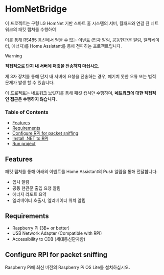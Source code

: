 # HomNetBridge
이 프로젝트는 구형 LG HomNet 기반 스마트 홈 시스템의 서버, 월패드와 연결 된 네트워크의 패킷 캡쳐를 수행하여

이를 통해 RS485 통신에서 얻을 수 없는 이벤트 (입차 알림, 공동현관문 알림, 엘리베이터, 에너지)를 Home Assistant를 통해 전파하는 프로젝트입니다.

>[!WARNING]
> **직접적으로 단지 내 서버에 패킷을 전송하지 마십시오.**
>
> 제 3자 장치를 통해 단지 내 서버에 요청을 전송하는 경우, 예기치 못한 오류 또는 법적 문제가 발생 할 수 있습니다.
>
> 이 프로젝트는 네트워크 브릿지를 통해 패킷 캡쳐만 수행하며,
> **네트워크에 대한 직접적인 접근은 수행하지 않습니다.**

### Table of Contents
- [Features](#features)
- [Requirements](#requirements)
- [Configure RPI for packet sniffing](#configure-rpi-for-packet-sniffing)
- [Install .NET to RPI]()
- [Run project]()

## Features
패킷 캡쳐를 통해 아래의 이벤트를 Home Assistant의 Push 알림을 통해 전달합니다: 
- 입차 알림
- 공동 현관문 출입 요청 알림
- 에너지 리포트 요약
- 엘리베이터 호출시, 엘리베이터 위치 알림
  
## Requirements
- Raspberry Pi (3B+ or better)
- USB Network Adapter (Compatible with RPI)
- Accessibility to CDB (세대통신단자함)

## Configure RPI for packet sniffing
Raspberry Pi에 최신 버전의 Raspberry Pi OS Lite를 설치하십시오.
